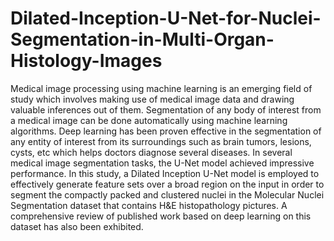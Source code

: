 # Dilated-Inception-U-Net-for-Nuclei-Segmentation-in-Multi-Organ-Histology-Images
Medical image processing using machine learning is an emerging field of study which involves making use of medical image data and drawing valuable inferences out of them. Segmentation of any body of interest from a medical image can be done automatically using machine learning algorithms. Deep learning has been proven effective in the segmentation of any entity of interest from its surroundings such as brain tumors, lesions, cysts, etc which helps doctors diagnose several diseases. In several medical image segmentation tasks, the U-Net model achieved impressive performance. In this study, a Dilated Inception U-Net model is employed to effectively generate feature sets over a broad region on the input in order to segment the compactly packed and clustered nuclei in the Molecular Nuclei Segmentation dataset that contains H&amp;E histopathology pictures. A comprehensive review of published work based on deep learning on this dataset has also been exhibited.
